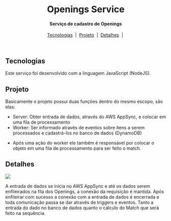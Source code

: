 <h1 align="center">
  Openings Service
</h1>

<h4 align="center">
  Serviço de cadastro de Openings
</h4>

<p align="center">
  <a href="#Tecnologias">Tecnologias</a>&nbsp;&nbsp;|&nbsp;
  <a href="#Projeto">Projeto</a>&nbsp;&nbsp;|&nbsp;
  <a href="#detalhes"> Detalhes</a>&nbsp;&nbsp;|&nbsp;
</p>

<br>

## **Tecnologias**

Este serviço foi desenvolvido com a linguagem JavaScript (NodeJS).

## **Projeto**

Basicamente o projeto possui duas funções dentro do mesmo escopo, são elas:

- Server: Obter entrada de dados, através do AWS AppSync, e colocar em uma fila de processamento
- Worker: Ser informado através de eventos sobre itens a serem processados e cadastrá-los no banco de dados (DynamoDB)

* Após uma ação do worker ele também é responsável por colocar o objeto em uma fila de processamento para ser feito o match.

## **Detalhes**

[![](https://mermaid.ink/img/eyJjb2RlIjoic2VxdWVuY2VEaWFncmFtXG4gICAgQXBwU3luYy0-Pk9wZW5pbmdzX1NlcnZlcjogQ3JlYXRlIE9wZW5pbmdzXG4gICAgXG4gICAgYWN0aXZhdGUgT3BlbmluZ3NfU2VydmVyXG4gICAgT3BlbmluZ3NfU2VydmVyLT4-T3BlbmluZ3M6IEVucXVldWVcbiAgICBPcGVuaW5ncy0-Pk9wZW5pbmdzX1NlcnZlcjogQWNrXG4gICAgT3BlbmluZ3NfU2VydmVyLT4-QXBwU3luYzogQWNrXG4gICAgZGVhY3RpdmF0ZSBPcGVuaW5nc19TZXJ2ZXJcbiAgICBcbiAgICBhY3RpdmF0ZSBPcGVuaW5nc19Xb3JrZXJcbiAgICBPcGVuaW5nc19Xb3JrZXItPj5PcGVuaW5nczogR0VUIFF1ZXVlIE1lc3NhZ2VcbiAgICBPcGVuaW5nc19Xb3JrZXItPj5PcGVuaW5nc19EQjogQ3JlYXRlXG4gICAgT3BlbmluZ3NfREItPj5PcGVuaW5nc19Xb3JrZXI6IEFja1xuICAgIE9wZW5pbmdzX1dvcmtlci0-PlNRU19NYXRjaDogRW5xdWV1ZVxuICAgIFNRU19NYXRjaC0-Pk9wZW5pbmdzX1dvcmtlcjogQWNrXG4gICAgZGVhY3RpdmF0ZSBPcGVuaW5nc19Xb3JrZXIiLCJtZXJtYWlkIjp7InRoZW1lIjoiZGVmYXVsdCJ9LCJ1cGRhdGVFZGl0b3IiOmZhbHNlfQ)](https://mermaid-js.github.io/mermaid-live-editor/#/edit/eyJjb2RlIjoic2VxdWVuY2VEaWFncmFtXG4gICAgQXBwU3luYy0-Pk9wZW5pbmdzX1NlcnZlcjogQ3JlYXRlIE9wZW5pbmdzXG4gICAgXG4gICAgYWN0aXZhdGUgT3BlbmluZ3NfU2VydmVyXG4gICAgT3BlbmluZ3NfU2VydmVyLT4-T3BlbmluZ3M6IEVucXVldWVcbiAgICBPcGVuaW5ncy0-Pk9wZW5pbmdzX1NlcnZlcjogQWNrXG4gICAgT3BlbmluZ3NfU2VydmVyLT4-QXBwU3luYzogQWNrXG4gICAgZGVhY3RpdmF0ZSBPcGVuaW5nc19TZXJ2ZXJcbiAgICBcbiAgICBhY3RpdmF0ZSBPcGVuaW5nc19Xb3JrZXJcbiAgICBPcGVuaW5nc19Xb3JrZXItPj5PcGVuaW5nczogR0VUIFF1ZXVlIE1lc3NhZ2VcbiAgICBPcGVuaW5nc19Xb3JrZXItPj5PcGVuaW5nc19EQjogQ3JlYXRlXG4gICAgT3BlbmluZ3NfREItPj5PcGVuaW5nc19Xb3JrZXI6IEFja1xuICAgIE9wZW5pbmdzX1dvcmtlci0-PlNRU19NYXRjaDogRW5xdWV1ZVxuICAgIFNRU19NYXRjaC0-Pk9wZW5pbmdzX1dvcmtlcjogQWNrXG4gICAgZGVhY3RpdmF0ZSBPcGVuaW5nc19Xb3JrZXIiLCJtZXJtYWlkIjp7InRoZW1lIjoiZGVmYXVsdCJ9LCJ1cGRhdGVFZGl0b3IiOmZhbHNlfQ)

A entrada de dados se inicia no AWS AppSync e até os dados serem enfileirados na fila dos Openings, a conexão da requisição é mantida. Após enfileirar com sucesso a conexão com a entrada de dados é encerrada e toda comunicação passa se dar através de triggers e eventos. Tanto a entrada do dado no banco de dados quanto o cálculo do Match que será feito na sequência.
